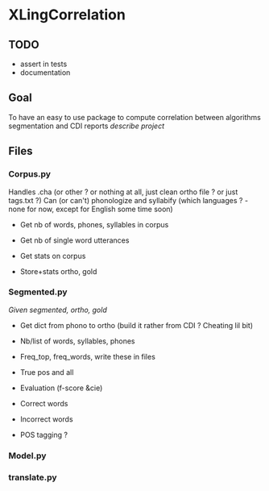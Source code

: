 # XLingCorrelation

## TODO

- assert in tests
- documentation

## Goal

To have an easy to use package to compute correlation between algorithms segmentation and CDI reports
_describe project_

## Files

### Corpus.py
Handles .cha (or other ? or nothing at all, just clean ortho file ? or just tags.txt ?)
Can (or can't) phonologize and syllabify (which languages ? -none for now, except for English some time soon)

+ Get nb of words, phones, syllables in corpus
+ Get nb of single word utterances
+ Get stats on corpus

+ Store+stats ortho, gold

### Segmented.py
_Given segmented, ortho, gold_
+ Get dict from phono to ortho (build it rather from CDI ? Cheating lil bit)

+ Nb/list of words, syllables, phones
+ Freq_top, freq_words, write these in files
+ True pos and all
+ Evaluation (f-score &cie)

+ Correct words
+ Incorrect words

+ POS tagging ?


### Model.py


### translate.py
